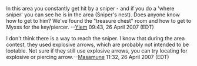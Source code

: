 In this area you constantly get hit by a sniper - and if you do a 'where
sniper' you can see he is in the area (Sniper's nest). Does anyone know
how to get to him? We've found the "treasure chest" room and how to get
to Myxss for the key/piercer. --[Ylem](User:Ylem "wikilink") 09:43, 26
April 2007 (EDT)

I don't think there is a way to reach the sniper. I know that during the
area contest, they used explosive arrows, which are probably not
intended to be lootable. Not sure if they still use explosive arrows,
you can try locating for explosive or piercing
arrow.--[Masamune](User:Masamune "wikilink") 11:32, 26 April 2007 (EDT)
